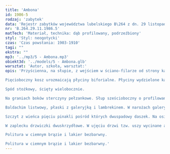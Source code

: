 ```yaml
---
title: 'Ambona'
id: 1986-5
rodzaj: 'zabytek'
data: 'Rejestr zabytków województwa lubelskiego B\264 z dn. 29 listopada 1986 r. '
nr: 'B.264.29.11.1986.5'
matTech: 'Materiał, technika: dąb profilowany, podrzeźbiony'
styl: 'Styl: neogotycki'
czas: 'Czas powstania: 1903-1910'
tagi: ""
ekstra: ""
mp3: '../mp3/5 - Ambona.mp3'
obiekt3d: '../models/5 - Ambona.glb'
warsztat: 'Autor, szkoła, warsztat:'
opis: 'Przyścienna, na słupie, z wejściem w ściano-filarze od strony kaplicy północnej. 

Pięcioboczny kosz urozmaicają płyciny biforialne. Płyciny wydzielone kanelowanymi służkami. Wierzch i spód kosza gzymsowane. Sima gzymsu spada w kimation akantu mollis. 

Spód stożkowy, ścięty wielobocznie. 

Na graniach boków sterczyny pełzankowe. Słup sześcioboczny o profilowanej głowicy, na zdwojonym cokole. 

Baldachim listwowy, płaski z galeryjką i lambrekinem. W narożach galeryjki pinakle. 

Szczyt z wieńca pięciu pinakli pośród których dwuspadowy daszek. Na osi również pinakel. 

W zaplecku drzwiczki dwuskrzydłowe. W ujęciu drzwi tzw. uszy wycinane ażurowo w bifory i maswerkowanie. 

Politura w ciemnym brązie i lakier bezbarwny. 

Politura w ciemnym brązie i lakier bezbarwny.'
---
```














